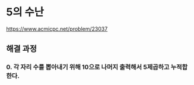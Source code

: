 # 5의 수난
https://www.acmicpc.net/problem/23037
## 해결 과정
### 0. 각 자리 수를 뽑아내기 위해 10으로 나머지 출력해서 5제곱하고 누적합 한다.
